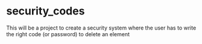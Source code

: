 # security_codes
This will be a project to create a security system where the user has to write the right code (or password) to delete an element

